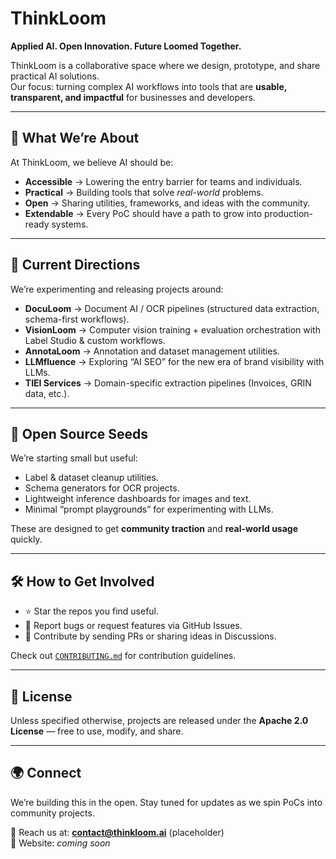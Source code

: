 # ThinkLoom

**Applied AI. Open Innovation. Future Loomed Together.**

ThinkLoom is a collaborative space where we design, prototype, and share practical AI solutions.  
Our focus: turning complex AI workflows into tools that are **usable, transparent, and impactful** for businesses and developers.

---

## 🚀 What We’re About
At ThinkLoom, we believe AI should be:
- **Accessible** → Lowering the entry barrier for teams and individuals.  
- **Practical** → Building tools that solve *real-world* problems.  
- **Open** → Sharing utilities, frameworks, and ideas with the community.  
- **Extendable** → Every PoC should have a path to grow into production-ready systems.  

---

## 🧩 Current Directions
We’re experimenting and releasing projects around:

- **DocuLoom** → Document AI / OCR pipelines (structured data extraction, schema-first workflows).  
- **VisionLoom** → Computer vision training + evaluation orchestration with Label Studio & custom workflows.  
- **AnnotaLoom** → Annotation and dataset management utilities.  
- **LLMfluence** → Exploring “AI SEO” for the new era of brand visibility with LLMs.  
- **TIEI Services** → Domain-specific extraction pipelines (Invoices, GRIN data, etc.).  

---

## 🌱 Open Source Seeds
We’re starting small but useful:  
- Label & dataset cleanup utilities.  
- Schema generators for OCR projects.  
- Lightweight inference dashboards for images and text.  
- Minimal “prompt playgrounds” for experimenting with LLMs.  

These are designed to get **community traction** and **real-world usage** quickly.

---

## 🛠️ How to Get Involved
- ⭐ Star the repos you find useful.  
- 🐛 Report bugs or request features via GitHub Issues.  
- 🤝 Contribute by sending PRs or sharing ideas in Discussions.  

Check out [`CONTRIBUTING.md`](./CONTRIBUTING.md) for contribution guidelines.  

---

## 📜 License
Unless specified otherwise, projects are released under the **Apache 2.0 License** — free to use, modify, and share.

---

## 🌍 Connect
We’re building this in the open. Stay tuned for updates as we spin PoCs into community projects.  

📧 Reach us at: **contact@thinkloom.ai** (placeholder)  
🔗 Website: _coming soon_  
